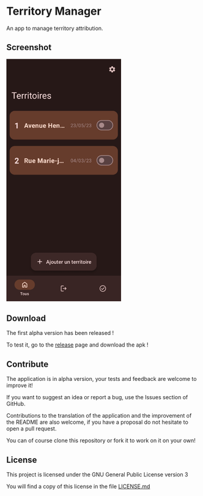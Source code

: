 # Territory Manager

An app to manage territory attribution.

## Screenshot
<img src="/screenshots/home.png" width="300"/>

## Download

The first alpha version has been released !

To test it, go to the [release](https://github.com/Swiftapp-hub/Territory-Manager/releases) page and download the apk !

## Contribute

The application is in alpha version, your tests and feedback are welcome to improve it!

If you want to suggest an idea or report a bug, use the Issues section of GitHub.

Contributions to the translation of the application and the improvement of the README are also welcome, if you have a proposal do not hesitate to open
a pull request.

You can of course clone this repository or fork it to work on it on your own!

## License

This project is licensed under the GNU General Public License version 3

You will find a copy of this license in the file [LICENSE.md](https://github.com/Swiftapp-hub/Swifty-Assistant/blob/master/LICENSE.md)
